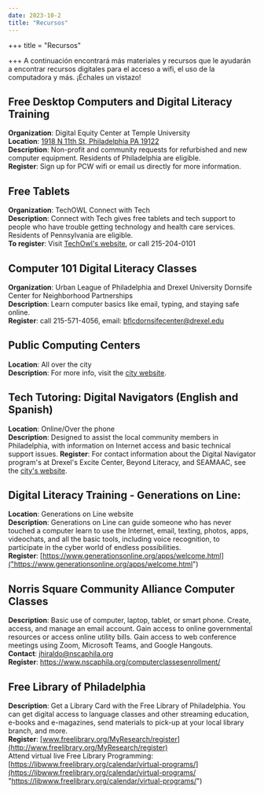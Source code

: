 ```yaml
---
date: 2023-10-2
title: "Recursos"
---
```


+++
title = "Recursos"

+++
A continuación encontrará más materiales y recursos que le ayudarán a encontrar recursos digitales para el acceso a wifi, el uso de la computadora y más. ¡Échales un vistazo!

##  Free Desktop Computers and Digital Literacy Training
**Organization**: Digital Equity Center at Temple University  
**Location**: [1918 N 11th St, Philadelphia PA 19122](https://www.google.com/maps/@39.9812229,-75.151879,3a,75y,122.25h,90t/data=!3m7!1e1!3m5!1sde535JmRmXbWATVu4Ykc-A!2e0!6shttps:%2F%2Fstreetviewpixels-pa.googleapis.com%2Fv1%2Fthumbnail%3Fpanoid%3Dde535JmRmXbWATVu4Ykc-A%26cb_client%3Dsearch.revgeo_and_fetch.gps%26w%3D96%26h%3D64%26yaw%3D122.2526%26pitch%3D0%26thumbfov%3D100!7i16384!8i8192)  
**Description**: Non-profit and community requests for refurbished and new computer equipment. Residents of Philadelphia are eligible.  
**Register**: Sign up for PCW wifi or email us directly for more information.  

## Free Tablets
**Organization**: TechOWL Connect with Tech  
**Description**: Connect with Tech gives free tablets and tech support to people who have trouble getting technology and health care services. Residents of Pennsylvania are eligible.  
**To register**: Visit [TechOwl's website](https://cphapps.temple.edu/surveys/?s=YAML3KL4FAMWWNCY), or call 215-204-0101  

## Computer 101 Digital Literacy Classes
**Organization**: Urban League of Philadelphia and Drexel University Dornsife Center for Neighborhood Partnerships  
**Description**: Learn computer basics like email, typing, and staying safe online.  
**Register**: call 215-571-4056, email: bflcdornsifecenter@drexel.edu  

## Public Computing Centers
**Location**: All over the city  
**Description**: For more info, visit the [city website](https://www.phila.gov/2022-02-18-public-computing-center-in-west-philadelphia-is-a-model-for-digital-equity-and-literacy/).  
  
## Tech Tutoring: Digital Navigators (English and Spanish)  
**Location**: Online/Over the phone  
**Description**: Designed to assist the local community members in Philadelphia, with information on Internet access and basic technical support issues. 
**Register**: For contact information about the Digital Navigator program's at Drexel's Excite Center, Beyond Literacy, and SEAMAAC, see the [city's website](https://www.phila.gov/2020-06-23-call-a-digital-navigator-today/).  

## Digital Literacy Training - Generations on Line:    
**Location**: Generations on Line website  
**Description**: Generations on Line can guide someone who has never touched a computer learn to use the Internet, email, texting, photos, apps, videochats, and all the basic tools, including voice recognition, to participate in the cyber world of endless possibilities.   
**Register**: [https://www.generationsonline.org/apps/welcome.html]("https://www.generationsonline.org/apps/welcome.html")    
## Norris Square Community Alliance Computer Classes
**Description**: Basic use of computer, laptop, tablet, or smart phone. Create, access, and manage an email account. Gain access to online governmental resources or access online utility bills. Gain access to web conference meetings using Zoom, Microsoft Teams, and Google Hangouts.   
**Contact**: jhiraldo@nscaphila.org  
**Register**: https://www.nscaphila.org/computerclassesenrollment/  

## Free Library of Philadelphia  
**Description**: Get a Library Card with the Free Library of Philadelphia. You can get digital access to language classes and other streaming education, e-books and e-magazines, send materials to pick-up at your local library branch, and more.  
**Register**: [www.freelibrary.org/MyResearch/register](http://www.freelibrary.org/MyResearch/register)  
Attend virtual live Free Library Programming: [https://libwww.freelibrary.org/calendar/virtual-programs/](https://libwww.freelibrary.org/calendar/virtual-programs/ "https://libwww.freelibrary.org/calendar/virtual-programs/")  
